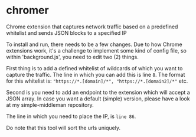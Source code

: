 # chromer
Chrome extension that captures network traffic based on a predefined whitelist and sends JSON blocks to a specified IP

To install and run, there needs to be a few changes. Due to how Chrome extensions work, it's a challenge to implement some kind of config file, so within 'background.js', you need to edit two (2) things. 

First thing is to add a defined whitelist of wildcards of which you want to capture the traffic. The line in which you can add this is line ``8``. 
The format for this whitelist is: ``"https://*.[domain]/*", "https://*.[domain2]/*"`` etc.

Second is you need to add an endpoint to the extension which will accept a JSON array. In case you want a default (simple) version, please have a look at my simple-middleman repository.

The line in which you need to place the IP, is ``line 86``.

Do note that this tool will sort the urls uniquely.
